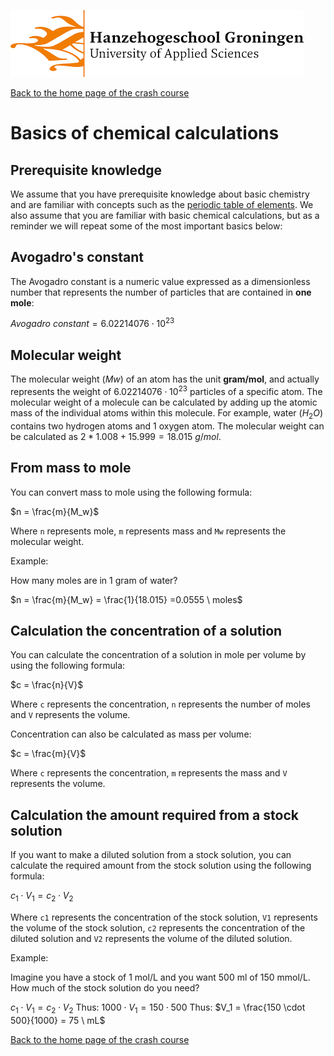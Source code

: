 ![Hanze](../hanze/hanze.png)

[Back to the home page of the crash course](./short.md)

# Basics of chemical calculations

## Prerequisite knowledge
We assume that you have prerequisite knowledge about basic chemistry and are familiar with concepts such as the [periodic table of elements](https://en.wikipedia.org/wiki/Periodic_table). We also assume that you are familiar with basic chemical calculations, but as a reminder we will repeat some of the most important basics below:

## Avogadro's constant
The Avogadro constant is a numeric value expressed as a dimensionless number that represents the number of particles that are contained in __one mole__:  

$Avogadro\ constant = 6.02214076 \cdot 10^{23}$

## Molecular weight 
The molecular weight $(Mw)$ of an atom has the unit __gram/mol__, and actually represents the weight of $6.02214076 \cdot 10^{23}$ particles of a specific atom. The molecular weight of a molecule can be calculated by adding up the atomic mass of the individual atoms within this molecule.
For example, water ($H_2O$) contains two hydrogen atoms and 1 oxygen atom. The molecular weight can be calculated as $2 * 1.008 + 15.999 =  18.015\ g/mol$.

## From mass to mole
You can convert mass to mole using the following formula:

$n = \frac{m}{M_w}$

Where `n` represents mole, `m` represents mass and `Mw` represents the molecular weight.

Example:

How many moles are in 1 gram of water?

$n = \frac{m}{M_w} = \frac{1}{18.015} =0.0555 \ moles$

## Calculation the concentration of a solution
You can calculate the concentration of a solution in mole per volume by using the following formula:

$c = \frac{n}{V}$

Where `c` represents the concentration, `n` represents the number of moles and `V` represents the volume.

Concentration can also be calculated as mass per volume:

$c = \frac{m}{V}$

Where `c` represents the concentration, `m` represents the mass and `V` represents the volume.

## Calculation the amount required from a stock solution
If you want to make a diluted solution from a stock solution, you can calculate the required amount from the stock solution using the following formula:

$c_1 \cdot V_1 = c_2 \cdot V_2$

Where `c1` represents the concentration of the stock solution, `V1` represents the volume of the stock solution, `c2` represents the concentration of the diluted solution and `V2` represents the volume of the diluted solution.

Example:

Imagine you have a stock of 1 mol/L and you want 500 ml of 150 mmol/L.  
How much of the stock solution do you need?  

$c_1 \cdot V_1 = c_2 \cdot V_2$
Thus:
$1000 \cdot V_1 = 150 \cdot 500$
Thus:
$V_1 = \frac{150 \cdot 500}{1000} = 75 \ mL$

[Back to the home page of the crash course](./short.md)

<script src="https://cdn.mathjax.org/mathjax/latest/MathJax.js?config=TeX-AMS-MML_HTMLorMML" type="text/javascript"></script>